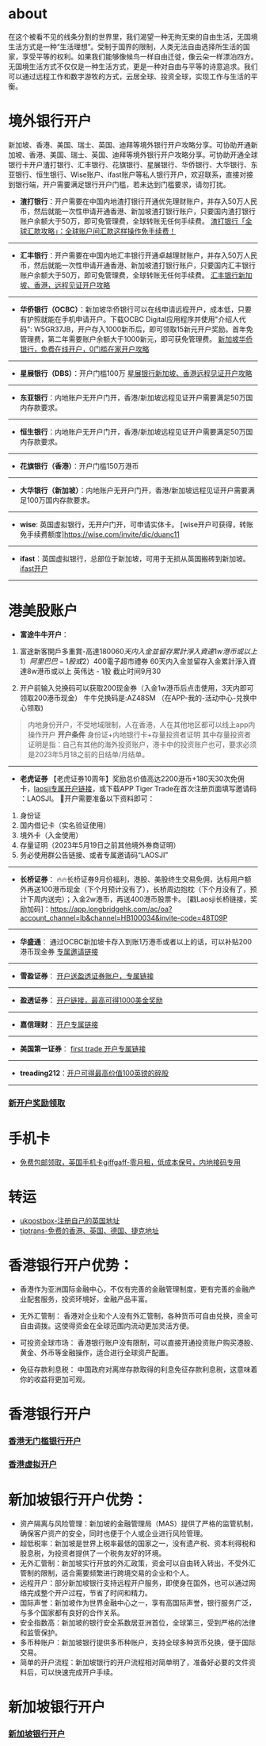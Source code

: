 # about
在这个被看不见的线条分割的世界里，我们渴望一种无拘无束的自由生活，无国境生活方式是一种“生活理想”。受制于国界的限制，人类无法自由选择所生活的国家，享受平等的权利。如果我们能够像候鸟一样自由迁徙，像云朵一样漂泊四方。无国境生活方式不仅仅是一种生活方式，更是一种对自由与平等的诗意追求。我们可以通过远程工作和数字游牧的方式，云居全球、投资全球，实现工作与生活的平衡。

# 境外银行开户
新加坡、香港、美国、瑞士、英国、迪拜等境外银行开户攻略分享。可协助开通新加坡、香港、美国、瑞士、英国、迪拜等境外银行开户攻略分享。可协助开通全球银行卡开户渣打银行、汇丰银行、花旗银行、星展银行、华侨银行、大华银行、东亚银行、恒生银行、Wise账户、ifast账户等私人银行开户，欢迎联系，直接对接到银行端，开户需要满足银行开户门槛，若未达到门槛要求，请勿打扰。
- **渣打银行**：开户需要在中国内地渣打银行开通优先理财账户，并存入50万人民币，然后就能一次性申请开通香港、新加坡渣打银行账户，只要国内渣打银行账户余额大于50万，即可免管理费，全球转账无任何手续费。
[渣打银行「全球汇款攻略」：全球账户间汇款这样操作免手续费！](https://mp.weixin.qq.com/s/0riz1DNQFxsWEYqr3uL2gg)
---
- **汇丰银行**：开户需要在中国内地汇丰银行开通卓越理财账户，并存入50万人民币，然后就能一次性申请开通香港、新加坡渣打银行账户，只要国内汇丰银行账户余额大于50万，即可免管理费，全球转账无任何手续费。
[汇丰银行新加坡、香港，远程见证开户攻略](https://mp.weixin.qq.com/s/dBgSBnWvB_bhCnqa_Zkw8w)
---
- **华侨银行（OCBC）**：新加坡华侨银行可以在线申请远程开户，成本低，只要有护照就能在手机申请开户。下载OCBC Digital应用程序并使用"介绍人代码": W5GR37JB，开户存入1000新币后，即可领取15新元开户奖励。首年免管理费，第二年需要账户余额大于1000新元，即可获免管理费。
[新加坡华侨银行，免费在线开户，0门槛在家开户攻略](https://mp.weixin.qq.com/s/k_i4wMgVM0xIQ20IWHf3XA)
---
- **星展银行（DBS）**：开户门槛100万
[星展银行新加坡、香港远程见证开户攻略](https://mp.weixin.qq.com/s/OccuRbAAmzLAOAGFQHcITA)
---
- **东亚银行**：内地账户无开户门开，香港/新加坡远程见证开户需要满足50万国内存款要求。
---
- **恒生银行**：内地账户无开户门开，香港/新加坡远程见证开户需要满足50万国内存款要求。
---
- **花旗银行（香港）**：开户门槛150万港币
---
- **大华银行（新加坡）**：内地账户无开户门开，香港/新加坡远程见证开户需要满足100万国内存款要求。
---
- **wise**: 英国虚拟银行，无开户门开，可申请实体卡。
[wise开户可获得，转账免手续费额度]https://wise.com/invite/dic/duanc11
---
- **ifast**：英国虚拟银行，总部位于新加坡，可用于无损从英国搬砖到新加坡。
[ifast开户](https://www.ifastgb.com/tellafriend/chaod1702)
---
# 港美股账户
- **富途牛牛开户**：
1. 富途新客開戶多重賞-高達$1800 
60天内入金並留存累計淨入資達1w港币或以上
 1）阿里巴巴 - 1股 或
 2）$400電子超市禮券 
60天内入金並留存入金累計淨入資達8w港币或以上 英伟达 - 1股
截止时间9月30

2. 开户前输入兑换码可以获取200现金券（入金1w港币后点击使用，3天内即可领取200港币现金） 
牛牛兑换码是:AZ48SM （在APP-我的-活动中心-兑换中心领取)
> 内地身份开户，不受地域限制，人在香港，人在其他地区都可以线上app内操作开户
**开户条件**
身份证+内地银行卡+存量投资者证明
其中存量投资者证明是指：自己有其他的海外投资账户，港卡中的投资账户也可，要求必须是2023年5月18之前的日结单/月结单。
---
- **老虎证券**
【老虎证券10周年】奖励总价值高达2200港币+180天30次免佣卡，[laosji专属开户链接](https://tigr.link/7gIFaD)，或下载APP Tiger Trade在首次注册页面填写邀请码 ：LAOSJI。
🐅开户需要准备以下资料即可：
1. 身份证
2. 国内借记卡（实名验证使用）
3. 境外卡（入金使用）
4. 存量证明（2023年5月19日之前其他境外券商证明）
5. 务必使用群公告链接、或者专属邀请码“LAOSJI”
---
- **长桥证券**：
🔥🔥长桥证券9月份福利，港股、美股终生交易免佣，达标用户额外再送100港币现金（下个月预计没有了），长桥周边抱枕（下个月没有了，预计下周内送完）；入金2w港币，再送400港币股票卡。
[戳Laosji长桥链接，奖励加码]：https://app.longbridgehk.com/ac/oa?account_channel=lb&channel=HB100034&invite-code=48T09P
---
- **华盛通**：
通过OCBC新加坡卡存入到账1万港币或者以上的话，可以补贴200港币现金券
[专属邀请链接](https://www.hstbroker.com/kh/apply/online?_scnl=E1NC)
---
- **雪盈证券**：
[开户送盈透证券账户，专属链接](https://sourl.cn/PYaK2E)
---
- **盈透证券**：
[开户链接，最高可得1000美金奖励](https://www.interactivebrokers.com/referral/chao135)
---
- **嘉信理财**：
[开户专属链接](https://www.schwab.com/client-referral?refrid=REFERCHPQ83NZ)
---
- **美国第一证券**：
[first trade 开户专属链接](https://affiliate.firstrade.com/affiliate/idevaffiliate.php?id=1679)
---
- **treading212**：[开户可得最高价值100英镑的碎股](https://www.trading212.com/invite/19BaD17WnV)
---
### [新开户奖励领取](https://fl.laosji.net/)

# 手机卡
- [免费包邮领取，英国手机卡giffgaff-零月租，低成本保号，内地接码专用](http://www.giffgaff.com/orders/affiliate/pmdua778_1721188536165)

# 转运
- [ukpostbox-注册自己的英国地址](https://client.ipostalmail.net/Signup?Referrer=REF138644)
- [tiptrans-免费的香港、英国、德国、捷克地址](https://www.tiptrans.com/?ref=131031)

# 香港银行开户优势：
- 香港作为亚洲国际金融中心，不仅有完善的金融管理制度，更有完善的金融产业配套服务，投资环境好，金融产品丰富。

- 无外汇管制： 香港对企业和个人没有外汇管制，各种货币可自由兑换，资金可自由调拨。这使得资金在全球范围内流动更加灵活方便。

- 可投资全球市场： 香港银行账户没有限制，可以直接开通投资账户购买港股、黄金、外币等金融操作，适合进行全球资产配置。

- 免征存款利息税： 中国政府对离岸存款取得的利息免征存款利息税，这意味着你的收益将更加可观。
# 香港银行开户
### [香港无门槛银行开户](https://github.com/laosji/bank/wiki/%E9%A6%99%E6%B8%AF%E9%93%B6%E8%A1%8C%E5%BC%80%E6%88%B7)
### [香港虚拟开户](https://github.com/laosji/bank/wiki/%E9%A6%99%E6%B8%AF%E8%99%9A%E6%8B%9F%E9%93%B6%E8%A1%8C)


# 新加坡银行开户优势：
- 资产隔离与风险管理：新加坡的金融管理局（MAS）提供了严格的监管机制，确保客户资产的安全，同时也便于个人或企业进行风险管理。
- 超低税率：新加坡是世界上税率最低的国家之一，没有遗产税、资本利得税和股息税，为投资者提供了一个税务友好的环境。
- 无外汇管制：新加坡实行开放的外汇政策，资金可以自由转入转出，不受外汇管制的限制，适合需要频繁进行跨境交易的企业和个人。
- 远程开户：部分新加坡银行支持远程开户服务，即使身在国外，也可以通过网络完成整个开户过程，节省了时间和精力。
- 国际声誉：新加坡作为世界金融中心之一，享有高国际声誉，银行服务广泛，与多个国家都有良好的合作关系。
- 安全指数高：新加坡的银行安全系数居亚洲首位，全球第三，受到严格的法律和监管保护。
- 多币种账户：新加坡银行提供多币种账户，支持全球多种货币兑换，便于国际交易。
- 简单的开户流程：新加坡银行的开户流程相对简单明了，准备好必要的文件资料后，可以快速完成开户手续。

# 新加坡银行开户
### [新加坡银行开户](https://github.com/laosji/bank/wiki/%E6%96%B0%E5%8A%A0%E5%9D%A1%E9%93%B6%E8%A1%8C%E5%BC%80%E6%88%B7)
